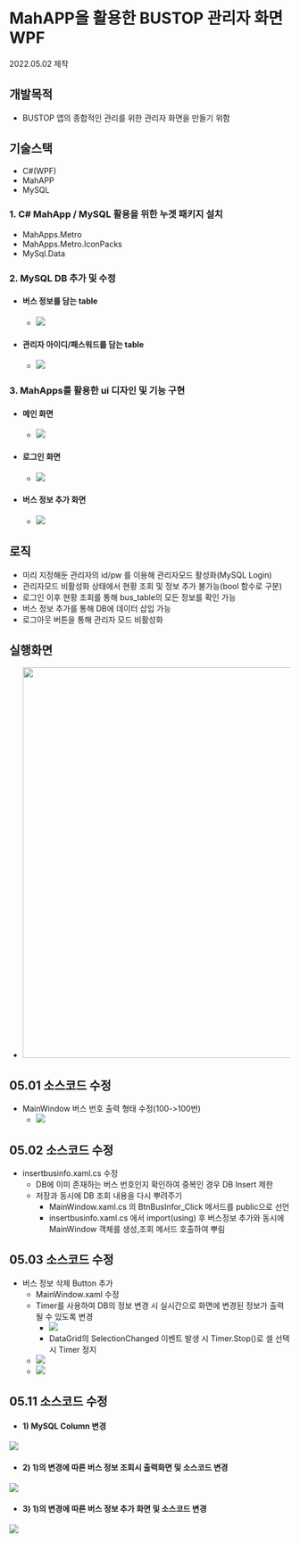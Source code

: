 # MahAPP을 활용한 BUSTOP 관리자 화면 WPF
2022.05.02 제작

## 개발목적
- BUSTOP 앱의 종합적인 관리를 위한 관리자 화면을 만들기 위함

## 기술스택
- C#(WPF)
- MahAPP
- MySQL

### 1. C# MahApp / MySQL 활용을 위한 누겟 패키지 설치
  - MahApps.Metro
  - MahApps.Metro.IconPacks
  - MySql.Data
### 2. MySQL DB 추가 및 수정
  - #### 버스 정보를 담는 table
    - <img src="https://raw.githubusercontent.com/PKNU-IOT3/bustop_adminpage/main/images/MySQL_Bus_Table.png"/>
  - #### 관리자 아이디/패스워드를 담는 table
    - <img src="https://raw.githubusercontent.com/PKNU-IOT3/bustop_adminpage/main/images/MySQL_Manager_Table.png"/>
### 3. MahApps를 활용한 ui 디자인 및 기능 구현
  - #### 메인 화면 
    - <img src="https://raw.githubusercontent.com/PKNU-IOT3/bustop_adminpage/main/images/MainWindow.png"/>
  - #### 로그인 화면 
    - <img src="https://raw.githubusercontent.com/PKNU-IOT3/bustop_adminpage/main/images/LoginWindow.png"/>
  - #### 버스 정보 추가 화면
    - <img src="https://raw.githubusercontent.com/PKNU-IOT3/bustop_adminpage/main/images/insertBusInfo.png"/>

## 로직
- 미리 지정해둔 관리자의 id/pw 를 이용해 관리자모드 활성화(MySQL Login)
- 관리자모드 비활성화 상태에서 현황 조회 및 정보 추가 불가능(bool 함수로 구분)
- 로그인 이후 현황 조회를 통해 bus_table의 모든 정보를 확인 가능
- 버스 정보 추가를 통해 DB에 데이터 삽입 가능
- 로그아웃 버튼을 통해 관리자 모드 비활성화 

## 실행화면
- <img src="https://raw.githubusercontent.com/PKNU-IOT3/bustop_adminpage/main/images/AdminPage_Execute.gif" width=700 />

## 05.01 소스코드 수정
- MainWindow 버스 번호 출력 형태 수정(100->100번)
  - <img src="https://raw.githubusercontent.com/PKNU-IOT3/bustop_adminpage/main/images/0501_ModifyMainWindow.png"/>

## 05.02 소스코드 수정
- insertbusinfo.xaml.cs 수정
  - DB에 이미 존재하는 버스 번호인지 확인하여 중복인 경우 DB Insert 제한
  - 저장과 동시에 DB 조회 내용을 다시 뿌려주기
    - MainWindow.xaml.cs 의 BtnBusInfor_Click 메서드를 public으로 선언
    - insertbusinfo.xaml.cs 에서 import(using) 후 버스정보 추가와 동시에 MainWindow 객체를 생성,조회 메서드 호출하여 뿌림

## 05.03 소스코드 수정
- 버스 정보 삭제 Button 추가
  - MainWindow.xaml 수정
  - Timer를 사용하여 DB의 정보 변경 시 실시간으로 화면에 변경된 정보가 출력될 수 있도록 변경
    - <img src="https://raw.githubusercontent.com/PKNU-IOT3/bustop_adminpage/main/images/0510_TimerSourceCode.png"/>
    - DataGrid의 SelectionChanged 이벤트 발생 시 Timer.Stop()로 셀 선택 시 Timer 정지 
  - <img src="https://raw.githubusercontent.com/PKNU-IOT3/bustop_adminpage/main/images/0510_ModifyMainWindow.png"/>
  - <img src="https://raw.githubusercontent.com/PKNU-IOT3/bustop_adminpage/main/images/0510_Delete.png"/>

## 05.11 소스코드 수정
- #### 1) MySQL Column 변경
![](https://raw.githubusercontent.com/PKNU-IOT3/bustop_adminpage/main/images/0511_mysql.png)
- #### 2) 1)의 변경에 따른 버스 정보 조회시 출력화면 및 소스코드 변경
![](https://raw.githubusercontent.com/PKNU-IOT3/bustop_adminpage/main/images/0511_MainWindow.png)
- #### 3) 1)의 변경에 따른 버스 정보 추가 화면 및 소스코드 변경
![](https://raw.githubusercontent.com/PKNU-IOT3/bustop_adminpage/main/images/0511_insertBusInfo.png)
